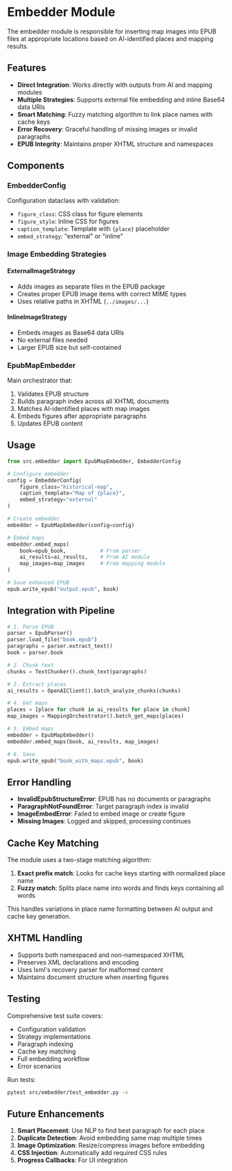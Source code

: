 # Embedder Module

The embedder module is responsible for inserting map images into EPUB files at appropriate locations based on AI-identified places and mapping results.

## Features

- **Direct Integration**: Works directly with outputs from AI and mapping modules
- **Multiple Strategies**: Supports external file embedding and inline Base64 data URIs
- **Smart Matching**: Fuzzy matching algorithm to link place names with cache keys
- **Error Recovery**: Graceful handling of missing images or invalid paragraphs
- **EPUB Integrity**: Maintains proper XHTML structure and namespaces

## Components

### EmbedderConfig
Configuration dataclass with validation:
- `figure_class`: CSS class for figure elements
- `figure_style`: Inline CSS for figures
- `caption_template`: Template with `{place}` placeholder
- `embed_strategy`: "external" or "inline"

### Image Embedding Strategies

#### ExternalImageStrategy
- Adds images as separate files in the EPUB package
- Creates proper EPUB image items with correct MIME types
- Uses relative paths in XHTML (`../images/...`)

#### InlineImageStrategy
- Embeds images as Base64 data URIs
- No external files needed
- Larger EPUB size but self-contained

### EpubMapEmbedder
Main orchestrator that:
1. Validates EPUB structure
2. Builds paragraph index across all XHTML documents
3. Matches AI-identified places with map images
4. Embeds figures after appropriate paragraphs
5. Updates EPUB content

## Usage

```python
from src.embedder import EpubMapEmbedder, EmbedderConfig

# Configure embedder
config = EmbedderConfig(
    figure_class="historical-map",
    caption_template="Map of {place}",
    embed_strategy="external"
)

# Create embedder
embedder = EpubMapEmbedder(config=config)

# Embed maps
embedder.embed_maps(
    book=epub_book,           # From parser
    ai_results=ai_results,    # From AI module
    map_images=map_images     # From mapping module
)

# Save enhanced EPUB
epub.write_epub("output.epub", book)
```

## Integration with Pipeline

```python
# 1. Parse EPUB
parser = EpubParser()
parser.load_file("book.epub")
paragraphs = parser.extract_text()
book = parser.book

# 2. Chunk text
chunks = TextChunker().chunk_text(paragraphs)

# 3. Extract places
ai_results = OpenAIClient().batch_analyze_chunks(chunks)

# 4. Get maps
places = [place for chunk in ai_results for place in chunk]
map_images = MappingOrchestrator().batch_get_maps(places)

# 5. Embed maps
embedder = EpubMapEmbedder()
embedder.embed_maps(book, ai_results, map_images)

# 6. Save
epub.write_epub("book_with_maps.epub", book)
```

## Error Handling

- **InvalidEpubStructureError**: EPUB has no documents or paragraphs
- **ParagraphNotFoundError**: Target paragraph index is invalid
- **ImageEmbedError**: Failed to embed image or create figure
- **Missing Images**: Logged and skipped, processing continues

## Cache Key Matching

The module uses a two-stage matching algorithm:
1. **Exact prefix match**: Looks for cache keys starting with normalized place name
2. **Fuzzy match**: Splits place name into words and finds keys containing all words

This handles variations in place name formatting between AI output and cache key generation.

## XHTML Handling

- Supports both namespaced and non-namespaced XHTML
- Preserves XML declarations and encoding
- Uses lxml's recovery parser for malformed content
- Maintains document structure when inserting figures

## Testing

Comprehensive test suite covers:
- Configuration validation
- Strategy implementations
- Paragraph indexing
- Cache key matching
- Full embedding workflow
- Error scenarios

Run tests:
```bash
pytest src/embedder/test_embedder.py -v
```

## Future Enhancements

1. **Smart Placement**: Use NLP to find best paragraph for each place
2. **Duplicate Detection**: Avoid embedding same map multiple times
3. **Image Optimization**: Resize/compress images before embedding
4. **CSS Injection**: Automatically add required CSS rules
5. **Progress Callbacks**: For UI integration
